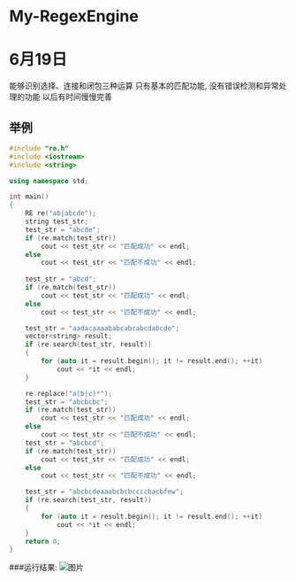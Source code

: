 # My-RegexEngine
# 6月19日
  能够识别选择、连接和闭包三种运算
  只有基本的匹配功能, 没有错误检测和异常处理的功能
  以后有时间慢慢完善
 
## 举例
```C++
#include "re.h"
#include <iostream>
#include <string>

using namespace std;

int main()
{
	RE re("ab|abcde");
	string test_str;
	test_str = "abcde";
	if (re.match(test_str))
		cout << test_str << "匹配成功" << endl;
	else
		cout << test_str << "匹配不成功" << endl;
	
	test_str = "abcd";
	if (re.match(test_str))
		cout << test_str << "匹配成功" << endl;
	else
		cout << test_str << "匹配不成功" << endl;

	test_str = "aadacaaaababcabcabcdabcde";
	vector<string> result;
	if (re.search(test_str, result))
	{
		for (auto it = result.begin(); it != result.end(); ++it)
			cout << *it << endl;
	}

	re.replace("a(b|c)*");
	test_str = "abcbcbc";
	if (re.match(test_str))
		cout << test_str << "匹配成功" << endl;
	else
		cout << test_str << "匹配不成功" << endl;
	test_str = "abcbcd";
	if (re.match(test_str))
		cout << test_str << "匹配成功" << endl;
	else
		cout << test_str << "匹配不成功" << endl;

	test_str = "abcbcdeaaabcbcbccccbacbfew";
	if (re.search(test_str, result))
	{
		for (auto it = result.begin(); it != result.end(); ++it)
			cout << *it << endl;
	}
	return 0;
}
```

###运行结果:
![图片](https://github.com/Xiang1993/My-RegexEngine/blob/master/folder/1.jpg)

